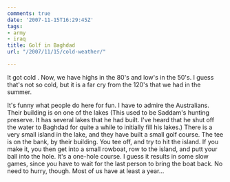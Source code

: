 ```yaml
---
comments: true
date: '2007-11-15T16:29:45Z'
tags:
- army
- iraq
title: Golf in Baghdad
url: "/2007/11/15/cold-weather/"

---
```

<p>It got cold . Now, we have highs in the 80's and low's in the 50's. I guess that's not so cold, but it is a far cry from the 120's that we had in the summer.</p>
<p>It's funny what people do here for fun. I have to admire the Australians. Their building is on one of the lakes (This used to be Saddam's hunting preserve. It has several lakes that he had built. I've heard that he shut off the water to Baghdad for quite a while to initially fill his lakes.) There is a very small island in the lake, and they have built a small golf course. The tee is on the bank, by their building. You tee off, and try to hit the island. If you make it, you then get into a small rowboat, row to the island, and putt your ball into the hole. It's a one-hole course. I guess it results in some slow games, since you have to wait for the last person to bring the boat back. No need to hurry, though. Most of us have at least a year...</p>
